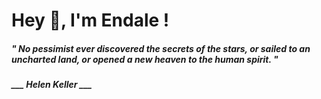 <h1 title="head"> Hey 👋, I'm Endale !</h1>

**<h5><i>" No pessimist ever discovered the secrets of the stars, or sailed to an uncharted land, or opened a new heaven to the human spirit. "</i></h5>**

*<b>___ Helen Keller ___</b>*
